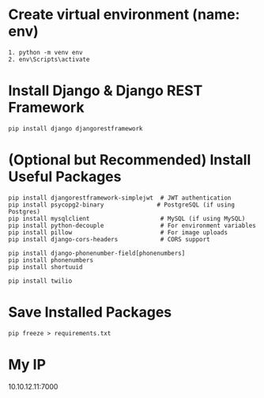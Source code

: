 # Create virtual environment (name: env)
    1. python -m venv env
    2. env\Scripts\activate

# Install Django & Django REST Framework
    pip install django djangorestframework

# (Optional but Recommended) Install Useful Packages
    pip install djangorestframework-simplejwt  # JWT authentication
    pip install psycopg2-binary               # PostgreSQL (if using Postgres)
    pip install mysqlclient                    # MySQL (if using MySQL)
    pip install python-decouple                # For environment variables
    pip install pillow                         # For image uploads
    pip install django-cors-headers            # CORS support

    pip install django-phonenumber-field[phonenumbers]
    pip install phonenumbers
    pip install shortuuid

    pip install twilio

# Save Installed Packages
    pip freeze > requirements.txt

# My IP
10.10.12.11:7000